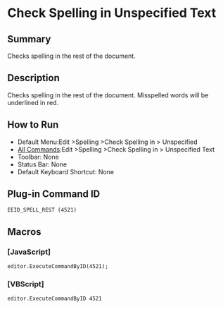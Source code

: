 # Check Spelling in Unspecified Text

## Summary

Checks spelling in the rest of the document.

## Description

Checks spelling in the rest of the document. Misspelled words will be underlined in red.

## How to Run

- Default Menu:Edit \>Spelling \>Check Spelling in \>
Unspecified
- [All Commands](../tools/all_commands):Edit \>Spelling \>Check Spelling in \>
Unspecified Text
- Toolbar: None
- Status Bar: None
- Default Keyboard Shortcut: None

## Plug-in Command ID

```
EEID_SPELL_REST (4521)```

## Macros

### \[JavaScript\]

```
editor.ExecuteCommandByID(4521);
```

### \[VBScript\]

```
editor.ExecuteCommandByID 4521
```
